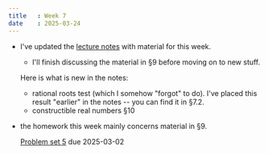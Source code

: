 ```yaml
---
title   : Week 7
date    : 2025-03-24
---
```


- I've updated the [lecture notes](/course-content/lecture-notes.pdf) with material for this week.

  - I'll finish discussing the material in §9 before moving on to new stuff.

  Here is what is new in the notes:
  
  - rational roots test (which I somehow "forgot" to do). I've
    placed this result "earlier" in the notes -- you can find it in §7.2.
  - constructible real numbers §10
 
- the homework this week mainly concerns material in §9.

  [Problem set 5](/course-assignments/PS5--field-extensions-and-degree.pdf) due
  2025-03-02 
  
